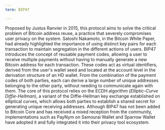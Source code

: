 ```yaml
---
term: BIP47

---
```

Proposed by Justus Ranvier in 2015, this protocol aims to solve the critical problem of Bitcoin address reuse, a practice that severely compromises user privacy on the system. Satoshi Nakamoto, in the Bitcoin White Paper, had already highlighted the importance of using distinct key pairs for each transaction to maintain segregation in the different actions of users. BIP47 introduces the concept of reusable payment codes, allowing a user to receive multiple payments without having to manually generate a new Bitcoin address for each transaction. These codes act as virtual identifiers, derived from the user's wallet seed and located at the account level in the derivation structure of an HD wallet. From the combination of the payment codes of both parties, each can derive a large number of unique addresses belonging to the other party, without needing to communicate again with them. The core of this protocol relies on the ECDH algorithm (*Elliptic-Curve Diffie-Hellman*), a variant of the Diffie-Hellman key exchange established on elliptical curves, which allows both parties to establish a shared secret for generating unique receiving addresses. Although BIP47 has not been added to Bitcoin Core and has received a mixed reception from the community, implementations such as PayNym on Samourai Wallet and Sparrow Wallet have adopted it and fully integrated it into their privacy tool ecosystem.